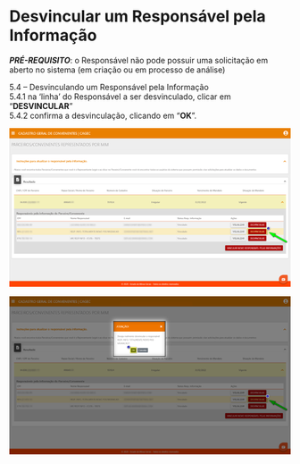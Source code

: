# Desvincular um Responsável pela Informação

_**PRÉ-REQUISITO**_: o Responsável não pode possuir uma solicitação em aberto no sistema (em criação ou em processo de análise)

5.4 – Desvinculando um Responsável pela Informação \
&#x20;          5.4.1 na ‘linha’ do Responsável a ser desvinculado, clicar em “**DESVINCULAR**” \
&#x20;          5.4.2 confirma a desvinculação, clicando em “**OK**”.

![](<../.gitbook/assets/image (92).png>)

![](<../.gitbook/assets/image (93).png>)

